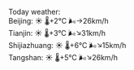 Today weather:  
Beijing: ☀️ 🌡️+2°C 🌬️→26km/h  
Tianjin: ☀️ 🌡️+3°C 🌬️↘31km/h  
Shijiazhuang: ☀️ 🌡️+6°C 🌬️↘15km/h  
Tangshan: ☀️ 🌡️+5°C 🌬️↘26km/h  
